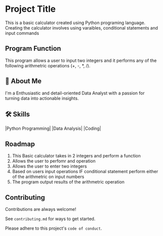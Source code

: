 
# Project Title

This is a basic calculator created using Python programing language. 
Creating the calculator involves using varaibles, conditional statements and input commands


## Program Function

This program allows a user to input two integers and it performs any of the following arithmetric operations (+, -, *, /).
## 🚀 About Me
I'm a Enthusiastic and detail-oriented Data Analyst with a passion for turning data into actionable insights. 

## 🛠 Skills
|Python Programming|
|Data Analysis|
|Coding|


## Roadmap

1. This Basic calculator takes in 2 integers and perform a function
2. Allows the user to perfomr and operation
3. Allows the user to enter two integers
4. Based on users input operations IF conditional statement       perform either of the arithmetric on input numbers
5. The program output results of the arithmetric operation


## Contributing

Contributions are always welcome!

See `contributing.md` for ways to get started.

Please adhere to this project's `code of conduct`.

